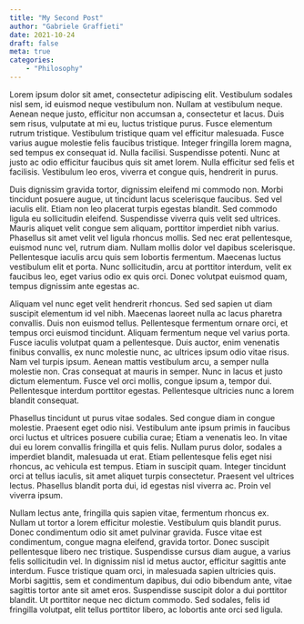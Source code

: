 ```yaml
---
title: "My Second Post"
author: "Gabriele Graffieti"
date: 2021-10-24
draft: false
meta: true
categories: 
    - "Philosophy"
---
```


Lorem ipsum dolor sit amet, consectetur adipiscing elit. Vestibulum sodales nisl sem, id euismod neque vestibulum non. Nullam at vestibulum neque. Aenean neque justo, efficitur non accumsan a, consectetur et lacus. Duis sem risus, vulputate at mi eu, luctus tristique purus. Fusce elementum rutrum tristique. Vestibulum tristique quam vel efficitur malesuada. Fusce varius augue molestie felis faucibus tristique. Integer fringilla lorem magna, sed tempus ex consequat id. Nulla facilisi. Suspendisse potenti. Nunc at justo ac odio efficitur faucibus quis sit amet lorem. Nulla efficitur sed felis et facilisis. Vestibulum leo eros, viverra et congue quis, hendrerit in purus.

Duis dignissim gravida tortor, dignissim eleifend mi commodo non. Morbi tincidunt posuere augue, ut tincidunt lacus scelerisque faucibus. Sed vel iaculis elit. Etiam non leo placerat turpis egestas blandit. Sed commodo ligula eu sollicitudin eleifend. Suspendisse viverra quis velit sed ultrices. Mauris aliquet velit congue sem aliquam, porttitor imperdiet nibh varius. Phasellus sit amet velit vel ligula rhoncus mollis. Sed nec erat pellentesque, euismod nunc vel, rutrum diam. Nullam mollis dolor vel dapibus scelerisque. Pellentesque iaculis arcu quis sem lobortis fermentum. Maecenas luctus vestibulum elit et porta. Nunc sollicitudin, arcu at porttitor interdum, velit ex faucibus leo, eget varius odio ex quis orci. Donec volutpat euismod quam, tempus dignissim ante egestas ac.

Aliquam vel nunc eget velit hendrerit rhoncus. Sed sed sapien ut diam suscipit elementum id vel nibh. Maecenas laoreet nulla ac lacus pharetra convallis. Duis non euismod tellus. Pellentesque fermentum ornare orci, et tempus orci euismod tincidunt. Aliquam fermentum neque vel varius porta. Fusce iaculis volutpat quam a pellentesque. Duis auctor, enim venenatis finibus convallis, ex nunc molestie nunc, ac ultrices ipsum odio vitae risus. Nam vel turpis ipsum. Aenean mattis vestibulum arcu, a semper nulla molestie non. Cras consequat at mauris in semper. Nunc in lacus et justo dictum elementum. Fusce vel orci mollis, congue ipsum a, tempor dui. Pellentesque interdum porttitor egestas. Pellentesque ultricies nunc a lorem blandit consequat.

Phasellus tincidunt ut purus vitae sodales. Sed congue diam in congue molestie. Praesent eget odio nisi. Vestibulum ante ipsum primis in faucibus orci luctus et ultrices posuere cubilia curae; Etiam a venenatis leo. In vitae dui eu lorem convallis fringilla et quis felis. Nullam purus dolor, sodales a imperdiet blandit, malesuada ut erat. Etiam pellentesque felis eget nisi rhoncus, ac vehicula est tempus. Etiam in suscipit quam. Integer tincidunt orci at tellus iaculis, sit amet aliquet turpis consectetur. Praesent vel ultrices lectus. Phasellus blandit porta dui, id egestas nisl viverra ac. Proin vel viverra ipsum.

Nullam lectus ante, fringilla quis sapien vitae, fermentum rhoncus ex. Nullam ut tortor a lorem efficitur molestie. Vestibulum quis blandit purus. Donec condimentum odio sit amet pulvinar gravida. Fusce vitae est condimentum, congue magna eleifend, gravida tortor. Donec suscipit pellentesque libero nec tristique. Suspendisse cursus diam augue, a varius felis sollicitudin vel. In dignissim nisl id metus auctor, efficitur sagittis ante interdum. Fusce tristique quam orci, in malesuada sapien ultricies quis. Morbi sagittis, sem et condimentum dapibus, dui odio bibendum ante, vitae sagittis tortor ante sit amet eros. Suspendisse suscipit dolor a dui porttitor blandit. Ut porttitor neque nec dictum commodo. Sed sodales, felis id fringilla volutpat, elit tellus porttitor libero, ac lobortis ante orci sed ligula. 
